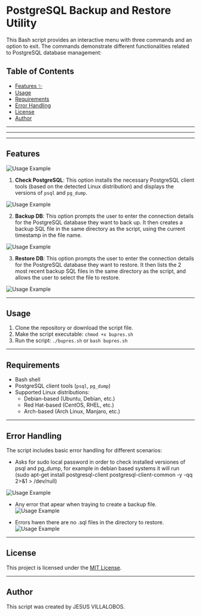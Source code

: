 # PostgreSQL Backup and Restore Utility

This Bash script provides an interactive menu with three commands and an option to exit. The commands demonstrate different functionalities related to PostgreSQL database management:

## Table of Contents
- [Features ✨](#features)
- [Usage](#usage)
- [Requirements](#requirements)
- [Error Handling](#error-handling)
- [License](#license)
- [Author](#author)

***
---
___
## Features

![Usage Example](img/1%20-%20MENU.png)

1. **Check PostgreSQL**: This option installs the necessary PostgreSQL client tools (based on the detected Linux distribution) and displays the versions of `psql` and `pg_dump`.

![Usage Example](img/3%20-%20OPC%201%20-%20CHECKS%20FOR%20POSTGRES%20INSTALLS.png)

2. **Backup DB**: This option prompts the user to enter the connection details for the PostgreSQL database they want to back up. It then creates a backup SQL file in the same directory as the script, using the current timestamp in the file name.

![Usage Example](img/4%20-%20OPC%202%20-%20OLD%20SERVER%20TO%20BACKUP.png)

3. **Restore DB**: This option prompts the user to enter the connection details for the PostgreSQL database they want to restore. It then lists the 2 most recent backup SQL files in the same directory as the script, and allows the user to select the file to restore.

![Usage Example](img/6%20-%20OPC%203%20-%20BACKUP%20TO%20RESTORE.png)

***

## Usage

1. Clone the repository or download the script file.
2. Make the script executable: `chmod +x bupres.sh`
3. Run the script: `./bupres.sh` or `bash bupres.sh`

***

## Requirements

- Bash shell
- PostgreSQL client tools (`psql`, `pg_dump`)
- Supported Linux distributions:
  - Debian-based (Ubuntu, Debian, etc.)
  - Red Hat-based (CentOS, RHEL, etc.)
  - Arch-based (Arch Linux, Manjaro, etc.)

***

## Error Handling

The script includes basic error handling for different scenarios:
- Asks for sudo local password in order to check installed versiones of psql and pg_dump, for example in debian based systems it will run (sudo apt-get install postgresql-client postgresql-client-common -y -qq 2>&1 > /dev/null) 

![Usage Example](img/2%20-%20OPC%201%20-%20ASK%20SUDO%20PWD.png)

- Any error that apear when traying to create a backup file.
![Usage Example](img/5%20-%20OPC%202%20-%20ERROR%20FOR%20BACKUP.png)

- Errors hwen there are no .sql files in the directory to restore.
![Usage Example](img/7%20-%20OPC%203%20-%20ERROR%20FOR%20RESTORE.png)

***

## License

This project is licensed under the [MIT License](LICENSE).

***

## Author

This script was created by JESUS VILLALOBOS.
